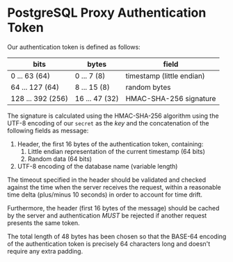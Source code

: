 # PostgreSQL Proxy Authentication Token

Our authentication token is defined as follows:

| bits              | bytes          | field                     |
|-------------------|----------------|---------------------------|
|   0 ...  63  (64) |  0 ... 7   (8) | timestamp (little endian) |
|  64 ... 127  (64) |  8 ... 15  (8) | random bytes              |
| 128 ... 392 (256) | 16 ... 47 (32) | HMAC-SHA-256 signature    |

The signature is calculated using the HMAC-SHA-256 algorithm using the
UTF-8 encoding of our `secret` as the _key_ and the concatenation of the
following fields as message:

1. Header, the first 16 bytes of the authentication token, containing:
   1. Little endian representation of the current timestamp (64 bits)
   2. Random data (64 bits)
2. UTF-8 encoding of the database name (variable length)

The timeout specified in the header should be validated and checked against the
time when the server receives the request, within a reasonable time delta
(plus/minus 10 seconds) in order to account for time drift.

Furthermore, the header (first 16 bytes of the message) should be cached by the
server and authentication *MUST* be rejected if another request presents the
same token.

The total length of 48 bytes has been chosen so that the BASE-64 encoding
of the authentication token is precisely 64 characters long and doesn't
require any extra padding.

